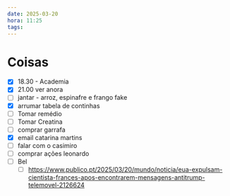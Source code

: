 ```yaml
---
date: 2025-03-20
hora: 11:25
tags:
---
```





# Coisas
- [x] 18.30 - Academia
- [x] 21.00 ver anora
- [ ] jantar - arroz, espinafre e frango fake
- [x] arrumar tabela de continhas
- [ ] Tomar remédio
- [ ] Tomar Creatina
- [ ] comprar garrafa
- [x] email catarina martins
- [ ] falar com o casimiro
- [ ] comprar ações leonardo
- [ ] Bel
	- [ ] https://www.publico.pt/2025/03/20/mundo/noticia/eua-expulsam-cientista-frances-apos-encontrarem-mensagens-antitrump-telemovel-2126624